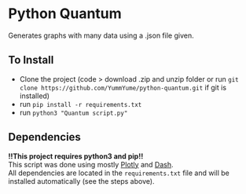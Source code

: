 # Python Quantum

Generates graphs with many data using a .json file given.

## To Install

- Clone the project (code > download .zip and unzip folder or run ```git clone https://github.com/YummYume/python-quantum.git``` if git is installed)
- run ```pip install -r requirements.txt```
- run ```python3 "Quantum script.py"```

## Dependencies

**!!This project requires python3 and pip!!**  
This script was done using mostly [Plotly](https://plotly.com/) and [Dash](https://dash.plotly.com/).  
All dependencies are located in the ```requirements.txt``` file and will be installed automatically (see the steps above).
